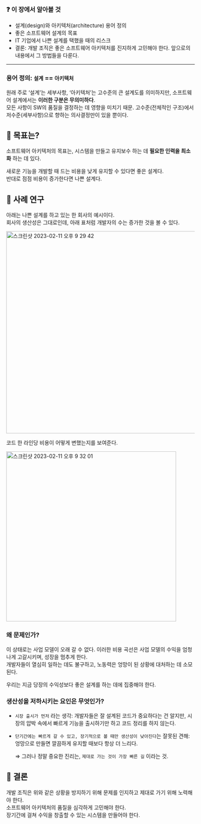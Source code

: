 ### ❓ 이 장에서 알아볼 것

- 설계(design)와 아키텍처(architecture) 용어 정의
- 좋은 소프트웨어 설계의 목표
- IT 기업에서 나쁜 설계를 택했을 때의 리스크
- 결론: 개발 조직은 좋은 소프트웨어 아키텍처를 진지하게 고민해야 한다. 앞으로의 내용에서 그 방법들을 다룬다.

---

### 용어 정의: `설계` == `아키텍처`

원래 주로 ‘설계’는 세부사항, ‘아키텍처’는 고수준의 큰 설계도를 의미하지만, 소프트웨어 설계에서는 **이러한 구분은 무의미하다**.    
모든 사항이 SW의 품질을 결정하는 데 영향을 미치기 때문. 고수준(전체적인 구조)에서 저수준(세부사항)으로 향하는 의사결정만이 있을 뿐이다.

## 📍 목표는?

소프트웨어 아키텍처의 목표는, 시스템을 만들고 유지보수 하는 데 **필요한 인력을 최소화** 하는 데 있다.

새로운 기능을 개발할 때 드는 비용을 낮게 유지할 수 있다면 좋은 설계다.    
반대로 점점 비용이 증가한다면 나쁜 설계다.   

## 📍 사례 연구

아래는 나쁜 설계를 하고 있는 한 회사의 예시이다.    
회사의 생산성은 그대로인데, 아래 표처럼 개발자의 수는 증가한 것을 볼 수 있다. 

<img width="540" alt="스크린샷 2023-02-11 오후 9 29 42" src="https://user-images.githubusercontent.com/61778930/218261992-32a9bcab-5ccb-4159-a085-4b9f4ee74329.png">


코드 한 라인당 비용이 어떻게 변했는지를 보여준다. 

<img width="454" alt="스크린샷 2023-02-11 오후 9 32 01" src="https://user-images.githubusercontent.com/61778930/218261979-1e23c614-9e91-4b1b-9fad-b01029dd494c.png">

### **왜 문제인가?**

이 상태로는 사업 모델이 오래 갈 수 없다. 이러한 비용 곡선은 사업 모델의 수익을 엄청나게 고갈시키며, 성장을 멈추게 한다.        
개발자들이 열심히 일하는 데도 불구하고, 노동력은 엉망이 된 상황에 대처하는 데 소모된다. 

우리는 지금 당장의 수익성보다 좋은 설계를 하는 데에 집중해야 한다. 

### 생산성을 저하시키는 요인은 무엇인가?

- `시장 출시가 먼저` 라는 생각: 개발자들은 잘 설계된 코드가 중요하다는 건 알지만, 시장의 압박 속에서 빠르게 기능을 출시하기만 하고 코드 정리를 하지 않는다.
- `단기간에는 빠르게 갈 수 있고, 장기적으로 볼 때만 생산성이 낮아진다`는 잘못된 견해: 엉망으로 만들면 깔끔하게 유지할 때보다 항상 더 느리다.
    
    ⇒ 그러나 정말 중요한 진리는, `제대로 가는 것이 가장 빠른 길` 이라는 것.
    

## 📍 결론

개발 조직은 위와 같은 상황을 방지하기 위해 문제를 인지하고 제대로 가기 위해 노력해야 한다.    
소프트웨어 아키텍처의 품질을 심각하게 고민해야 한다.    
장기간에 걸쳐 수익을 창출할 수 있는 시스템을 만들어야 한다.
